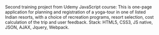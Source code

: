 Second training project from Udemy JavaScript course: 
This is one-page application for planning and registration of a yoga-tour in one of listed Indian resorts, with a choice of recreation programs, resort selection, cost calculation of the trip and user feedback.
Stack: HTML5, CSS3, JS native, JSON, AJAX, Jquery, Webpack.
